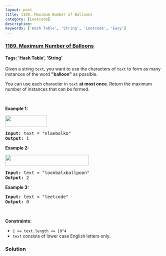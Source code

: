 ```yaml
---
layout: post
title: 1189. Maximum Number of Balloons
category: [Leetcode]
description: 
keywords: ['Hash Table', 'String', 'Leetcode', 'Easy']
---
```

### [1189. Maximum Number of Balloons](https://leetcode.com/problems/maximum-number-of-balloons)

#### Tags: 'Hash Table', 'String'

<div class="content__u3I1 question-content__JfgR"><div><p>Given a string <code>text</code>, you want to use the characters of <code>text</code> to form as many instances of the word <strong>"balloon"</strong> as possible.</p>
<p>You can use each character in <code>text</code> <strong>at most once</strong>. Return the maximum number of instances that can be formed.</p>
<p> </p>
<p><strong>Example 1:</strong></p>
<p><strong><img alt="" src="https://assets.leetcode.com/uploads/2019/09/05/1536_ex1_upd.JPG" style="width: 132px; height: 35px;"/></strong></p>
<pre><strong>Input:</strong> text = "nlaebolko"
<strong>Output:</strong> 1
</pre>
<p><strong>Example 2:</strong></p>
<p><strong><img alt="" src="https://assets.leetcode.com/uploads/2019/09/05/1536_ex2_upd.JPG" style="width: 267px; height: 35px;"/></strong></p>
<pre><strong>Input:</strong> text = "loonbalxballpoon"
<strong>Output:</strong> 2
</pre>
<p><strong>Example 3:</strong></p>
<pre><strong>Input:</strong> text = "leetcode"
<strong>Output:</strong> 0
</pre>
<p> </p>
<p><strong>Constraints:</strong></p>
<ul>
<li><code>1 &lt;= text.length &lt;= 10^4</code></li>
<li><code>text</code> consists of lower case English letters only.</li>
</ul></div></div>

### Solution
